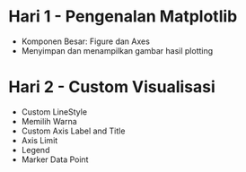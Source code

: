 # Hari 1 - Pengenalan Matplotlib
* Komponen Besar: Figure dan Axes
* Menyimpan dan menampilkan gambar hasil plotting

# Hari 2 - Custom Visualisasi
* Custom LineStyle
* Memilih Warna
* Custom Axis Label and Title
* Axis Limit
* Legend
* Marker Data Point
